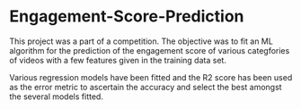 # Engagement-Score-Prediction
This project was a part of a competition. The objective was to fit an ML algorithm for the prediction of the engagement score of various categfories of videos with a few features given in the training data set.

Various regression models have been fitted and the R2 score has been used as the error metric to ascertain the accuracy and select the best amongst the several models fitted.
